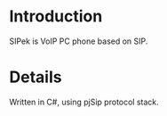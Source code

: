 # Introduction #

SIPek is VoIP PC phone based on SIP.


# Details #

Written in C#, using pjSip protocol stack.
